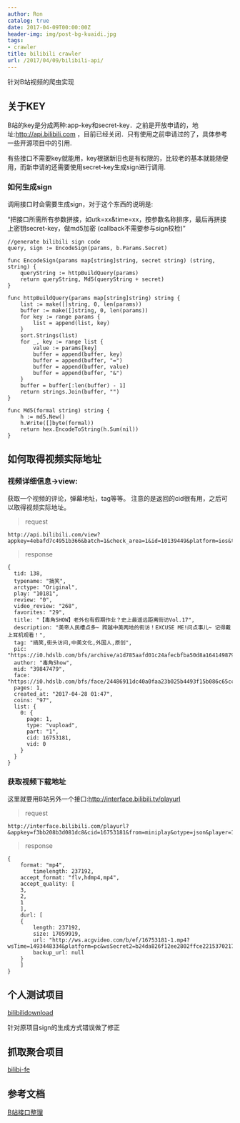 ```yaml
---
author: Ron
catalog: true
date: 2017-04-09T00:00:00Z
header-img: img/post-bg-kuaidi.jpg
tags:
- crawler
title: bilibili crawler
url: /2017/04/09/bilibili-api/
---
```


针对B站视频的爬虫实现
<!--more-->

## 关于KEY
B站的key是分成两种:app-key和secret-key．之前是开放申请的，地址:http://api.bilibili.com
，目前已经关闭．只有使用之前申请过的了，具体参考一些开源项目中的引用.

有些接口不需要key就能用，key根据新旧也是有权限的，比较老的基本就能随便用，而新申请的还需要使用secret-key生成sign进行调用.

### 如何生成sign
调用接口时会需要生成sign，对于这个东西的说明是:

“把接口所需所有参数拼接，如utk=xx&time=xx，按参数名称排序，最后再拼接上密钥secret-key，做md5加密 (callback不需要参与sign校检)”

```golang
//generate bilibili sign code
query, sign := EncodeSign(params, b.Params.Secret)

func EncodeSign(params map[string]string, secret string) (string, string) {
	queryString := httpBuildQuery(params)
	return queryString, Md5(queryString + secret)
}

func httpBuildQuery(params map[string]string) string {
	list := make([]string, 0, len(params))
	buffer := make([]string, 0, len(params))
	for key := range params {
		list = append(list, key)
	}
	sort.Strings(list)
	for _, key := range list {
		value := params[key]
		buffer = append(buffer, key)
		buffer = append(buffer, "=")
		buffer = append(buffer, value)
		buffer = append(buffer, "&")
	}
	buffer = buffer[:len(buffer) - 1]
	return strings.Join(buffer, "")
}

func Md5(formal string) string {
	h := md5.New()
	h.Write([]byte(formal))
	return hex.EncodeToString(h.Sum(nil))
}
```

## 如何取得视频实际地址

### 视频详细信息->view:

获取一个视频的评论，弹幕地址，tag等等。 注意的是返回的cid很有用，之后可以取得视频实际地址。

> request

    http://api.bilibili.com/view?appkey=4ebafd7c4951b366&batch=1&check_area=1&id=10139449&platform=ios&type=json&sign=84fa5e2f209a3374b09f9604bddabe75

> response

```
{
  tid: 138,
  typename: "搞笑",
  arctype: "Original",
  play: "10181",
  review: "0",
  video_review: "268",
  favorites: "29",
  title: "【毒角SHOW】老外也有假期作业？史上最遥远距离街访Vol.17",
  description: "美帝人民槽点多~ 跨越中美两地的街访！EXCUSE ME!问点事儿~ 记得戴上耳机观看！",
  tag: "搞笑,街头访问,中美文化,外国人,原创",
  pic: "https://i0.hdslb.com/bfs/archive/a1d785aafd01c24afecbfba50d8a164149879c55.jpg",
  author: "毒角Show",
  mid: "39847479",
  face: "https://i0.hdslb.com/bfs/face/24486911dc40a0faa23b025b4493f15b086c65cc.jpg",
  pages: 1,
  created_at: "2017-04-28 01:47",
  coins: "97",
  list: {
    0: {
      page: 1,
      type: "vupload",
      part: "1",
      cid: 16753181,
      vid: 0
    }
  }
}
```

### 获取视频下载地址

这里就要用B站另外一个接口:http://interface.bilibili.tv/playurl

> request

    http://interface.bilibili.com/playurl?&appkey=f3bb208b3d081dc8&cid=16753181&from=miniplay&otype=json&player=1&quality=1&type=mp4&sign=88d94ec41b48899c6037b5435718b229

> response

```
{
    format: "mp4",
        timelength: 237192,
    accept_format: "flv,hdmp4,mp4",
    accept_quality: [
    3,
    2,
    1
    ],
    durl: [
    {
        length: 237192,
        size: 17059919,
        url: "http://ws.acgvideo.com/b/ef/16753181-1.mp4?wsTime=1493448334&platform=pc&wsSecret2=b24da826f12ee2802ffce2215370217e&oi=3730736410&rate=10",
        backup_url: null
    }
    ]
}
```

## 个人测试项目

[bilibilidownload](https://github.com/yrong/bilibilidownload)

针对原项目sign的生成方式错误做了修正

## 抓取聚合项目

[bilibi-fe](http://ronyang.tpddns.cn)

## 参考文档

[B站接口整理](https://github.com/Vespa314/bilibili-api)
